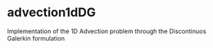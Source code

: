 # advection1dDG
Implementation of the 1D Advection problem through the Discontinuos Galerkin formulation
